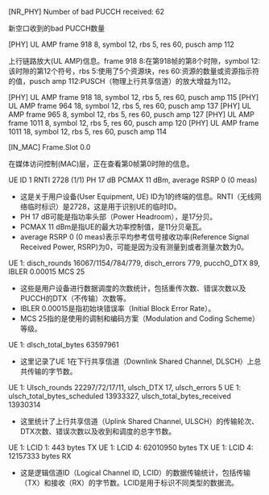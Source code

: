 [NR_PHY] Number of bad PUCCH received: 62

新空口收到的bad PUCCH数量

[PHY] UL AMP frame 918 8, symbol 12, rbs 5, res 60, pusch amp 112

上行链路放大(UL AMP)信息。frame 918 8:在第918帧的第8个时隙，symbol 12:该时隙的第12个符号，rbs 5:使用了5个资源块，res 60:资源的数量或资源指示符的值，pusch amp 112:PUSCH（物理上行共享信道）的放大增益为112。

[PHY] UL AMP frame 918 18, symbol 12, rbs 5, res 60, pusch amp 115
[PHY] UL AMP frame 964 18, symbol 12, rbs 5, res 60, pusch amp 137
[PHY] UL AMP frame 965 8, symbol 12, rbs 5, res 60, pusch amp 127
[PHY] UL AMP frame 1011 8, symbol 12, rbs 5, res 60, pusch amp 120
[PHY] UL AMP frame 1011 18, symbol 12, rbs 5, res 60, pusch amp 114

[IN_MAC] Frame.Slot 0.0

在媒体访问控制(MAC)层，正在查看第0帧第0时隙的信息。

UE ID 1 RNTI 2728 (1/1) PH 17 dB PCMAX 11 dBm, average RSRP 0 (0 meas)
- 这是关于用户设备(User Equipment, UE) ID为1的终端的信息。RNTI（无线网络临时标识）是2728，这是用于识别UE的临时ID。
- PH 17 dB可能是指功率头部（Power Headroom），是17分贝。
- PCMAX 11 dBm是指UE的最大功率控制值，是11分贝毫瓦。
- average RSRP 0 (0 meas)表示平均参考信号接收功率(Reference Signal Received Power, RSRP)为0，可能是因为没有测量到或者测量次数为0。

UE 1: disch_rounds 16067/1154/784/779, disch_errors 779, pucchO_DTX 89, IBLER 0.00015 MCS 25
- 这些是用户设备进行数据调度的次数统计，包括重传次数、错误次数以及PUCCH的DTX（不传输）次数等。
- IBLER 0.00015是指初始块错误率（Initial Block Error Rate）。
- MCS 25指的是使用的调制和编码方案（Modulation and Coding Scheme）等级。

UE 1: dlsch_total_bytes 63597961
- 这里记录了UE 1在下行共享信道（Downlink Shared Channel, DLSCH）上总共传输的字节数。

UE 1: Ulsch_rounds 22297/72/17/11, ulsch_DTX 17, ulsch_errors 5
UE 1: ulsch_total_bytes_scheduled 13933327, ulsch_total_bytes_received 13930314
- 这里统计了上行共享信道（Uplink Shared Channel, ULSCH）的传输轮次、DTX次数、错误次数以及收到和调度的总字节数。

UE 1: LCID 1: 443 bytes TX
UE 1: LCID 4: 62010950 bytes TX
UE 1: LCID 4: 12157333 bytes RX
- 这是逻辑信道ID（Logical Channel ID, LCID）的数据传输统计，包括传输（TX）和接收（RX）的字节数。LCID是用于标识不同类型的数据流。